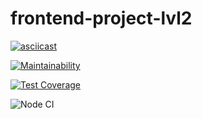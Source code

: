 # frontend-project-lvl2

[![asciicast](https://asciinema.org/a/dsCITe9ArxYP4DmqxP9rndpQU.svg)](https://asciinema.org/a/dsCITe9ArxYP4DmqxP9rndpQU)

[![Maintainability](https://api.codeclimate.com/v1/badges/219449cf6dc87fec9eca/maintainability)](https://codeclimate.com/github/pvl-grdv/frontend-project-lvl2/maintainability)

[![Test Coverage](https://api.codeclimate.com/v1/badges/219449cf6dc87fec9eca/test_coverage)](https://codeclimate.com/github/pvl-grdv/frontend-project-lvl2/test_coverage)

![Node CI](https://github.com/pvl-grdv/frontend-project-lvl2/workflows/Node%20CI/badge.svg?branch=master)
